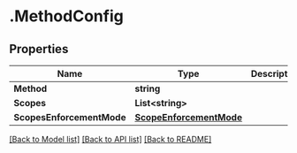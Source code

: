 # .MethodConfig
## Properties

Name | Type | Description | Notes
------------ | ------------- | ------------- | -------------
**Method** | **string** |  | [optional] 
**Scopes** | **List&lt;string&gt;** |  | [optional] 
**ScopesEnforcementMode** | [**ScopeEnforcementMode**](ScopeEnforcementMode.md) |  | [optional] 

[[Back to Model list]](../README.md#documentation-for-models) [[Back to API list]](../README.md#documentation-for-api-endpoints) [[Back to README]](../README.md)

